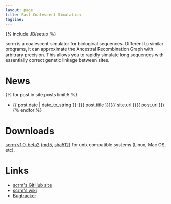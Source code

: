 ```yaml
---
layout: page
title: Fast Coalescent Simulation
tagline: 
---
```

{% include JB/setup %}

scrm is a coalescent simulator for biological sequences. Different to similar 
programs, it can approximate the Ancestral Recombination Graph with arbitrary
precision. This allows you to rapidly simulate long sequences with
essentially correct genetic linkage between sites.

# News
{% for post in site.posts limit:5 %} 
* {{ post.date | date_to_string }}: [{{ post.title }}]({{ site.url }}{{ post.url }}) {% endfor %}


# Downloads
[scrm v1.0-beta2](./releases/scrm-1.0-beta2.tar.gz)
([md5](./releases/releases.md5), [sha512](./releases/releases.sha512))
for unix compatible systems (Linux, Mac OS, etc).


# Links
+ [scrm's GitHub site](https://github.com/paulstaab/scrm)
+ [scrm's wiki](https://github.com/paulstaab/scrm/wiki)
+ [Bugtracker](https://github.com/paulstaab/scrm/issues)
